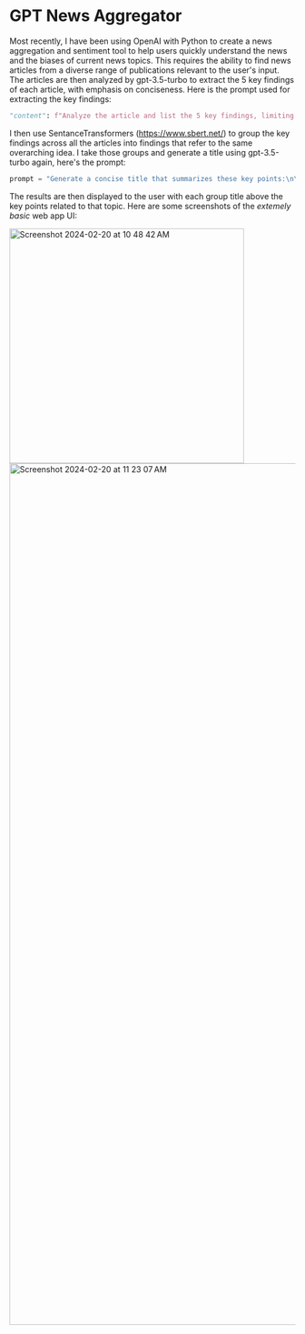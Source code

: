 # GPT News Aggregator
Most recently, I have been using OpenAI with Python to create a news aggregation and sentiment tool to help users quickly understand the news and the biases of current news topics. This requires the ability to find news articles from a diverse range of publications relevant to the user's input. The articles are then analyzed by gpt-3.5-turbo to extract the 5 key findings of each article, with emphasis on conciseness. Here is the prompt used for extracting the key findings:

```python
"content": f"Analyze the article and list the 5 key findings, limiting each to a maximum of 15 words. Present each finding as a bullet point followed by a sentiment score in parentheses, like so:\n- Finding 1: [Brief summary] (Sentiment Score: X).\nEnsure each finding is concise and the sentiment score ranges from -1 (fully negative) to 1 (fully positive), with 0 being neutral.\n\n{text}"

```

I then use SentanceTransformers (https://www.sbert.net/) to group the key findings across all the articles into findings that refer to the same overarching idea. I take those groups and generate a title using gpt-3.5-turbo again, here's the prompt:

```python
prompt = "Generate a concise title that summarizes these key points:\n\n" + "\n".join(key_points)
```

The results are then displayed to the user with each group title above the key points related to that topic. Here are some screenshots of the *extemely basic* web app UI:

<img width="413" alt="Screenshot 2024-02-20 at 10 48 42 AM" src="https://github.com/wkniffin/ai-news-aggregation/assets/10079417/7ffb6218-e36f-4b05-91cf-ccbe15adc032">

<img width="1515" alt="Screenshot 2024-02-20 at 11 23 07 AM" src="https://github.com/wkniffin/ai-news-aggregation/assets/10079417/43fa2de0-9dbb-40bd-a17c-cdd81f2f3278">

